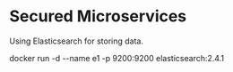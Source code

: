 # Secured Microservices

Using Elasticsearch for storing data.

docker run -d --name e1 -p 9200:9200 elasticsearch:2.4.1
